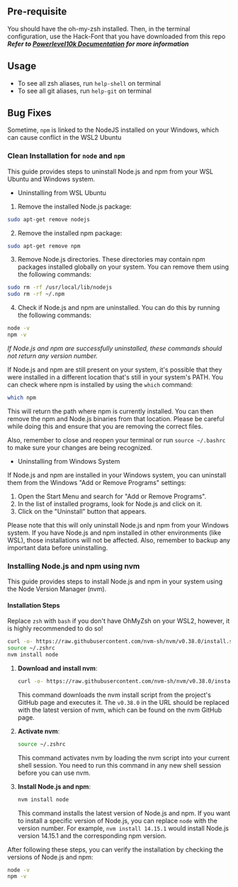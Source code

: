 ## Pre-requisite
You should have the oh-my-zsh installed. Then, in the terminal configuration, use the Hack-Font that you have downloaded from this repo 
***Refer to [Powerlevel10k Documentation](https://github.com/romkatv/powerlevel10k#getting-started) for more information***

## Usage

- To see all zsh aliases, run `help-shell` on terminal
- To see all git aliases, run `help-git` on terminal

## Bug Fixes
Sometime, `npm` is linked to the NodeJS installed on your Windows, which can cause conflict in the WSL2 Ubuntu
### Clean Installation for `node` and `npm`

This guide provides steps to uninstall Node.js and npm from your WSL Ubuntu and Windows system.

- Uninstalling from WSL Ubuntu

1. Remove the installed Node.js package:
```bash
sudo apt-get remove nodejs
```
2. Remove the installed npm package:
```bash
sudo apt-get remove npm
```
3. Remove Node.js directories. These directories may contain npm packages installed globally on your system. You can remove them using the following commands:
```bash
sudo rm -rf /usr/local/lib/nodejs
sudo rm -rf ~/.npm
```
4. Check if Node.js and npm are uninstalled. You can do this by running the following commands:
```bash
node -v
npm -v
```
*If Node.js and npm are successfully uninstalled, these commands should not return any version number.*

If Node.js and npm are still present on your system, it's possible that they were installed in a different location that's still in your system's PATH. You can check where npm is installed by using the `which` command:
  ```bash
  which npm
  ```
This will return the path where npm is currently installed. You can then remove the npm and Node.js binaries from that location. Please be careful while doing this and ensure that you are removing the correct files.

Also, remember to close and reopen your terminal or run `source ~/.bashrc` to make sure your changes are being recognized.

- Uninstalling from Windows System

If Node.js and npm are installed in your Windows system, you can uninstall them from the Windows "Add or Remove Programs" settings:

1. Open the Start Menu and search for "Add or Remove Programs".
2. In the list of installed programs, look for Node.js and click on it.
3. Click on the "Uninstall" button that appears.

Please note that this will only uninstall Node.js and npm from your Windows system. If you have Node.js and npm installed in other environments (like WSL), those installations will not be affected. Also, remember to backup any important data before uninstalling.

### Installing Node.js and npm using nvm

This guide provides steps to install Node.js and npm in your system using the Node Version Manager (nvm).

#### Installation Steps
Replace `zsh` with `bash` if you don't have OhMyZsh on your WSL2, however, it is highly recommended to do so!
```bash
curl -o- https://raw.githubusercontent.com/nvm-sh/nvm/v0.38.0/install.sh | zsh
source ~/.zshrc
nvm install node
```
1. **Download and install nvm**:
    ```bash
    curl -o- https://raw.githubusercontent.com/nvm-sh/nvm/v0.38.0/install.sh | zsh
    ```
    This command downloads the nvm install script from the project's GitHub page and executes it. The `v0.38.0` in the URL should be replaced with the latest version of nvm, which can be found on the nvm GitHub page.

2. **Activate nvm**:
    ```bash
    source ~/.zshrc
    ```
    This command activates nvm by loading the nvm script into your current shell session. You need to run this command in any new shell session before you can use nvm.

3. **Install Node.js and npm**:
    ```bash
    nvm install node
    ```
    This command installs the latest version of Node.js and npm. If you want to install a specific version of Node.js, you can replace `node` with the version number. For example, `nvm install 14.15.1` would install Node.js version 14.15.1 and the corresponding npm version.

After following these steps, you can verify the installation by checking the versions of Node.js and npm:

```bash
node -v
npm -v

